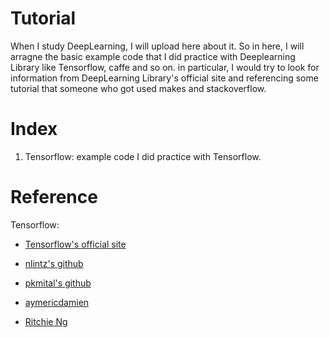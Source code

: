 # Tutorial 

   When I study DeepLearning, I will upload here about it. So in here, I will arragne the basic example code that I did practice with Deeplearning Library like Tensorflow, caffe and so on. in particular, I would try to look for information from DeepLearning Library's official site and referencing some tutorial that someone who got used makes and stackoverflow.


# Index 

  01. Tensorflow: example code I did practice with Tensorflow.

# Reference 

  Tensorflow:

   - [Tensorflow's official site](https://www.tensorflow.org/get_started/) 

   - [nlintz's github](https://github.com/nlintz/TensorFlow-Tutorials)

   - [pkmital's github](https://github.com/pkmital/tensorflow_tutorials)

   - [aymericdamien](https://github.com/aymericdamien/TensorFlow-Examples)

   - [Ritchie Ng](http://www.ritchieng.com/machine-learning/deep-learning/tensorflow/regularization/)

 
 
 
